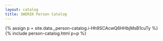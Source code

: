 ```yaml
---
layout: catalog
title: SWERIK Person Catalog
---
```

{% assign p = site.data._person-catalog.i-Hh9SCAcwQ6HHbjMsB1cuTy %}
{% include person-catalog.html p=p %}

